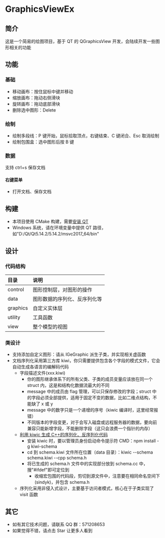 # GraphicsViewEx

## 简介

这是一个简易的绘图项目，基于 QT 的 QGraphicsView 开发，会陆续开发一些图形相关的功能

## 功能

### 基础

- 移动画布：按住鼠标中键并移动
- 缩放画布：拖动右侧滑块
- 旋转画布：拖动底部滑块
- 删除选中图形：Delete

### 绘制

- 绘制多段线：P 键开始，鼠标拾取顶点，右键结束、C 键闭合、Esc 取消绘制
- 绘制包围盒：选中图形后按 B 键

### 数据

支持 ctrl+s 保存文档

#### 右键菜单

- 打开文档、保存文档

## 构建

- 本项目使用 CMake 构建，需要[安装 QT](https://download.qt.io/archive/qt/5.14/5.14.2/)
- Windows 系统，请在环境变量中提供 QT 路径，如"D:/Qt/Qt5.14.2/5.14.2/msvc2017_64/bin"

## 设计

### 代码结构

| 目录     | 说明                         |
| :------- | :--------------------------- |
| control  | 图形控制层，对图形的操作     |
| data     | 图形数据的序列化、反序列化等 |
| graphics | 自定义实体层                 |
| utility  | 工具函数                     |
| view     | 整个模型的视图               |

### 类设计

- 支持添加自定义图形：请从 IGeGraphic 派生子类，并实现相关虚函数
- 文档序列化采用第三方库 kiwi，你只需要提供包含各个字段的模式文件，它会自动生成各语言的编解码代码
  - 字段描述文件(xxx.kiwi)
    - 你的图形继承体系下的所有父类、子类的成员变量应该放在同一个 struct 内，这是和结构化数据流最大的不同
    - message 中的成员由 flag 管理，可以只保存修改的字段；struct 中的字段必须全部提供，适用于固定不变的数据，比如二维点结构，不能缺了 x 或 y
    - message 中的数字只是一个递增的序号（kiwic 编译时，这里经常报错）
    - 不同版本的字段变更，对于会写入磁盘或远程服务器的数据，要向前兼容只能新增字段，不能删除字段（这只会浪费一个指针的内存）
  - [利用 kiwic 生成 C++的序列化、反序列化代码](https://github.com/evanw/kiwi/blob/master/examples/cpp.md)
    - 安装 kiwic 时，要以管理员身份启动命令提示符 CMD：npm install -g kiwi-schema
    - cd 到 schema.kiwi 文件所在位置（data 目录）：kiwic --schema schema.kiwi --cpp schema.h
    - 将已生成的 schema.h 文件中的实现部分放到 schema.cc 中，搜"#ifdef"即可定位到
      - 收缩宏包围的代码段，剪切到源文件中，注意要在相同命名空间下(sindyk)，并包含 schema.h
  - 序列化采用非侵入式设计，主要基于访问者模式，核心在于子类实现了 visit 函数

## 其它

- 如有其它技术问题，请联系 QQ 群：571208653
- 如果觉得不错，请点击 Star 让更多人看到
